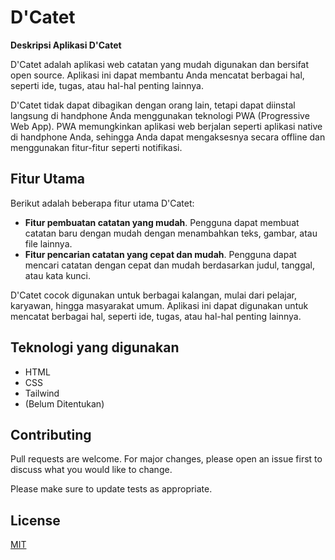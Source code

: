 # D'Catet

**Deskripsi Aplikasi D'Catet**

D'Catet adalah aplikasi web catatan yang mudah digunakan dan bersifat open source. Aplikasi ini dapat membantu Anda mencatat berbagai hal, seperti ide, tugas, atau hal-hal penting lainnya.

D'Catet tidak dapat dibagikan dengan orang lain, tetapi dapat diinstal langsung di handphone Anda menggunakan teknologi PWA (Progressive Web App). PWA memungkinkan aplikasi web berjalan seperti aplikasi native di handphone Anda, sehingga Anda dapat mengaksesnya secara offline dan menggunakan fitur-fitur seperti notifikasi.

## Fitur Utama
Berikut adalah beberapa fitur utama D'Catet:

* **Fitur pembuatan catatan yang mudah**. Pengguna dapat membuat catatan baru dengan mudah dengan menambahkan teks, gambar, atau file lainnya.
* **Fitur pencarian catatan yang cepat dan mudah**. Pengguna dapat mencari catatan dengan cepat dan mudah berdasarkan judul, tanggal, atau kata kunci.

D'Catet cocok digunakan untuk berbagai kalangan, mulai dari pelajar, karyawan, hingga masyarakat umum. Aplikasi ini dapat digunakan untuk mencatat berbagai hal, seperti ide, tugas, atau hal-hal penting lainnya.

## Teknologi yang digunakan
- HTML
- CSS
- Tailwind
- (Belum Ditentukan)

## Contributing

Pull requests are welcome. For major changes, please open an issue first
to discuss what you would like to change.

Please make sure to update tests as appropriate.

## License

[MIT](https://choosealicense.com/licenses/mit/)

